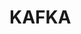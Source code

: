 # KAFKA

[1]:[Kafka副本同步机制理解](https://blog.csdn.net/lizhitao/article/details/51718185)
[2]:[Kafka的复制机制](https://colobu.com/2017/11/02/kafka-replication/)